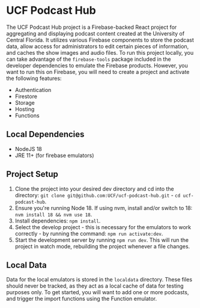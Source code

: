 # UCF Podcast Hub

The UCF Podcast Hub project is a Firebase-backed React project for aggregating and displaying podcast content created at the University of Central Florida. It utilizes various Firebase components to store the podcast data, allow access for administrators to edit certain pieces of information, and caches the show images and audio files. To run this project locally, you can take advantage of the `firebase-tools` package included in the developer dependencies to emulate the Firebase products. However, you want to run this on Firebase, you will need to create a project and activate the following features:

- Authentication
- Firestore
- Storage
- Hosting
- Functions

## Local Dependencies

- NodeJS 18
- JRE 11+ (for firebase emulators)

## Project Setup

1. Clone the project into your desired dev directory and cd into the directory: `git clone git@github.com:UCF/ucf-podcast-hub.git` - `cd ucf-podcast-hub`.
2. Ensure you're running Node 18. If using nvm, install and/or switch to 18: `nvm install 18 && nvm use 18`.
3. Install dependencies: `npm install`.
4. Select the develop project - this is necessary for the emulators to work correctly - by running the command: `npm run activate:dev`.
5. Start the development server by running `npm run dev`. This will run the project in watch mode, rebuilding the project whenever a file changes.

## Local Data

Data for the local emulators is stored in the `localdata` directory. These files should never be tracked, as they act as a local cache of data for testing purposes only. To get started, you will want to add one or more podcasts, and trigger the import functions using the Function emulator.
